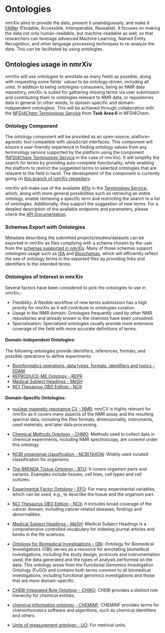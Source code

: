 # Ontologies
nmrXiv aims to provide the data, present it unambiguously, and make it [FAIRer](https://www.go-fair.org/fair-principles) (Findable, Accessible, Interoperable, Reusable). It focuses on making the data not only human-readable, but machine-readable as well, so that researchers can leverage advanced Machine Learning, Named Entity Recognition, and other language processing techniques to re-analyze the data. This can be facilitated by using ontologies.

## Ontologies usage in nmrXiv
nmrXiv will use ontologies to annotate as many fields as possible, along with requesting some fields' values to be ontology-driven, including all units. In addition to being ontologies-consumers, being an NMR data repository, nmrXiv is suited for gathering missing terms via user submission and contributing them to ontologies relevant to NMR data, or repositories data in general (in other words, to domain-specific and domain-independent ontologies). This will be achieved through collaboration with the [NFDI4Chem Terminology Service](https://terminology.nfdi4chem.de/ts/index) from **Task Area 6** in NFDI4Chem.

### Ontology Component
The ontology component will be provided as an open-source, platform-agnostic tool compatible with JavaScript interfaces. This component will ensure a user-friendly experience in finding ontology values from any terminology service supported by the platform using the component ([NFDI4Chem Terminology Service](https://terminology.nfdi4chem.de/ts/index) in the case of nmrXiv). It will simplifiy the search for terms by providing auto-complete functionality, while enabling the platform to restrict the suggested terms to selected ontologies that are relavent to the field in hand. The development of the component is currently going on [this branch of nmrXiv repository](https://github.com/NFDI4Chem/nmrxiv/tree/ontology-component).

nmrXiv will make use of the available [APIs](https://terminology.nfdi4chem.de/ts/api) in the [Terminology Service](https://terminology.nfdi4chem.de/ts/index), which, along with more general possibilities such as retrieving an entire ontology, enable retrieving a specific term and restricting the search to a list of ontologies. Additionally, they support the suggestion of new terms. For a detailed description of the available endpoints and parameters, please check the [API Documentation](https://terminology.nfdi4chem.de/ts/api).

### Schemas Export with Ontologies 
Metadata describing the submitted projects/studies/datasets can be exported in nmrXiv as files complying with a schema chosen by the user from the [schemas supported in nmrXiv](/introduction/data/data-schema). Many of those schemas support ontologies usage such as [ISA](https://isa-tools.org/) and [Bioschemas](https://bioschemas.org/), which will efficiently reflect the use of ontology terms in the exported files by providing links and identifiers to the intended terms.

### Ontologies of Interest in nmrXiv
Several factors have been considered to pick the ontologies to use in nmrXiv,:
- Flexibility: A flexible workflow of new terms submission has a high priority for nmrXiv as it will contribute to ontologies curation. 
- Usage in the NMR domain: Ontologies frequently used by other NMR repositories and already known to the chemists have been considred.
- Specialisation: Specialised ontologies usually provide more extensive coverage of the field with more accurate definitions of terms.

#### Domain-Independent Ontologies:
The following ontologies provide identifiers, references, formats, and possible operations to define experiments:

* [Bioinformatics operations, data types, formats, identifiers and topics - EDAM](https://terminology.nfdi4chem.de/ts/ontologies/edam)
* [REPRODUCE-ME Ontology - REPR](https://www.ebi.ac.uk/ols/ontologies/reproduceme)
* [Medical Subject Headings - MeSH](https://meshb-prev.nlm.nih.gov/treeView)
* [NCI Thesaurus OBO Edition - NCIt](https://www.ebi.ac.uk/ols/ontologies/ncit)

#### Domain-Specific Ontologies:

* [nuclear magnetic resonance CV - NMR](https://terminology.nfdi4chem.de/ts/ontologies/nmrcv):
nmrCV is highly relevant for nmrXiv as it covers many aspects of the NMR assay and the resulting spectral data, including the files formats, dimensionality, instruments, used materials, and later data processing.

* [Chemical Methods Ontology - CHMO](https://terminology.nfdi4chem.de/ts/ontologies/chmo):
 Methods used to collect data in chemical experiments, including NMR spectroscopy, are covered under this ontology.
 
* [NCBI organismal classification - NCBITAXON](https://www.ebi.ac.uk/ols/ontologies/ncbitaxon): 
 Widely used curated classification for organisms.
 
* [The BRENDA Tissue Ontology - BTO](https://www.ebi.ac.uk/ols/ontologies/bto):
 It covers organism parts and variants. Examples include tissues, cell lines, cell types and cell cultures.

* [Experimental Factor Ontology - EFO](https://www.ebi.ac.uk/ols/ontologies/efo):
 For many experimental variables, which can be used, e.g., to describe the tissue and the organism part.
 
* [NCI Thesaurus OBO Edition - NCIt](https://www.ebi.ac.uk/ols/ontologies/ncit): 
It includes broad coverage of the cancer domain, including cancer-related diseases, findings and abnormalities. 

* [Medical Subject Headings - MeSH](https://meshb-prev.nlm.nih.gov/treeView):
 Medical Subject Headings is a comprehensive controlled vocabulary for indexing journal articles and books in the life sciences.

* [Ontology for Biomedical Investigations - OBI](https://terminology.nfdi4chem.de/ts/ontologies/obi):
Ontology for Biomedical Investigations (OBI) serves as a resource for annotating biomedical investigations, including the study design, protocols and instrumentation used, the data generated and the types of analysis performed on the data. This ontology arose from the Functional Genomics Investigation Ontology (FuGO) and contains both terms common to all biomedical investigations, including functional genomics investigations and those that are more domain-specific.

* [CHEBI Integrated Role Ontology - CHIRO](https://terminology.nfdi4chem.de/ts/ontologies/chiro):
CHEBI provides a distinct role hierarchy for chemical entities.
* [chemical information ontology - CHEMINF](https://terminology.nfdi4chem.de/ts/ontologies/cheminf):
CHEMINF provides terms for cheminformatics software and algorithms, such as chemical identifiers and others.

* [Units of measurement ontology - UO](https://terminology.nfdi4chem.de/ts/ontologies/uo):
For metrical units.








